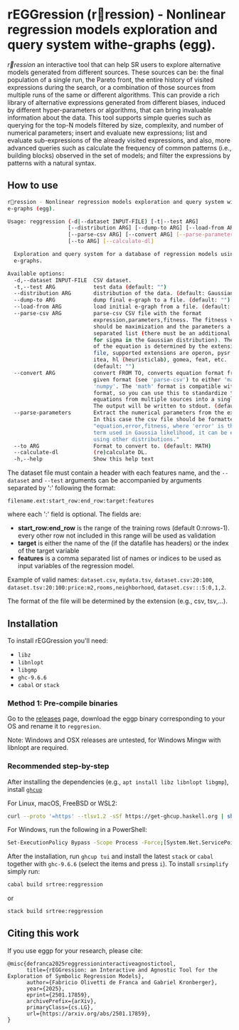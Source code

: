 # rEGGression (r🥚ression) - Nonlinear regression models exploration and query system withe-graphs (egg).

*r🥚ression* an interactive tool that can help SR users to explore alternative models generated from different sources. These sources can be: the final population of a single run, the Pareto front, the entire history of visited expressions during the search, or a combination of those sources from multiple runs of the same or different algorithms. This can provide a rich library of alternative expressions generated from different biases, induced by different hyper-parameters or algorithms, that can bring invaluable information about the data.
This tool supports simple queries such as querying for the top-N models filtered by size, complexity, and number of numerical parameters; insert and evaluate new expressions; list and evaluate sub-expressions of the already visited expressions, and also, more advanced queries such as calculate the frequency of common patterns (i.e., building blocks) observed in the set of models; and filter the expressions by patterns with a natural syntax.


## How to use 

```bash
r🥚ression - Nonlinear regression models exploration and query system with
e-graphs (egg).

Usage: reggression (-d|--dataset INPUT-FILE) [-t|--test ARG] 
                   [--distribution ARG] [--dump-to ARG] [--load-from ARG] 
                   [--parse-csv ARG] [--convert ARG] [--parse-parameters] 
                   [--to ARG] [--calculate-dl]

  Exploration and query system for a database of regression models using
  e-graphs.

Available options:
  -d,--dataset INPUT-FILE  CSV dataset.
  -t,--test ARG            test data (default: "")
  --distribution ARG       distribution of the data. (default: Gaussian)
  --dump-to ARG            dump final e-graph to a file. (default: "")
  --load-from ARG          load initial e-graph from a file. (default: "")
  --parse-csv ARG          parse-csv CSV file with the format
                           expression,parameters,fitness. The fitness value
                           should be maximization and the parameters a ;
                           separated list (there must be an additional parameter
                           for sigma in the Gaussian distribution). The format
                           of the equation is determined by the extension of the
                           file, supported extensions are operon, pysr, tir,
                           itea, hl (heuristiclab), gomea, feat, etc.
                           (default: "")
  --convert ARG            convert FROM TO, converts equation format from a
                           given format (see 'parse-csv') to either 'math' or
                           'numpy'. The 'math' format is compatible with the tir
                           format, so you can use this to standardize the
                           equations from multiple sources into a single file.
                           The output will be written to stdout. (default: "")
  --parse-parameters       Extract the numerical parameters from the expression.
                           In this case the csv file should be formatted as
                           "equation,error,fitness, where 'error' is the error
                           term used in Gaussia likelihood, it can be empty if
                           using other distributions."
  --to ARG                 Format to convert to. (default: MATH)
  --calculate-dl           (re)calculate DL.
  -h,--help                Show this help text
```

The dataset file must contain a header with each features name, and the `--dataset` and `--test` arguments can be accompanied by arguments separated by ':' following the format:

`filename.ext:start_row:end_row:target:features`

where each ':' field is optional. The fields are:

- **start_row:end_row** is the range of the training rows (default 0:nrows-1).
   every other row not included in this range will be used as validation
- **target** is either the name of the  (if the datafile has headers) or the index
   of the target variable
- **features** is a comma separated list of names or indices to be used as
  input variables of the regression model.

Example of valid names: `dataset.csv`, `mydata.tsv`, `dataset.csv:20:100`, `dataset.tsv:20:100:price:m2,rooms,neighborhood`, `dataset.csv:::5:0,1,2`.

The format of the file will be determined by the extension (e.g., csv, tsv,...). 

## Installation

To install rEGGression you'll need:

- `libz`
- `libnlopt`
- `libgmp`
- `ghc-9.6.6`
- `cabal` or `stack`

### Method 1: Pre-compile binaries

Go to the [releases](https://github.com/folivetti/srtree/tags) page, download the eggp binary corresponding to your OS and rename it to `reggresion`.

Note: Windows and OSX releases are untested, for Windows Mingw with libnlopt are required.

### Recommended step-by-step 

After installing the dependencies (e.g., `apt install libz libnlopt libgmp`), install [`ghcup`](https://www.haskell.org/ghcup/#)

For Linux, macOS, FreeBSD or WSL2:

```bash 
curl --proto '=https' --tlsv1.2 -sSf https://get-ghcup.haskell.org | sh
```

For Windows, run the following in a PowerShell:

```bash
Set-ExecutionPolicy Bypass -Scope Process -Force;[System.Net.ServicePointManager]::SecurityProtocol = [System.Net.ServicePointManager]::SecurityProtocol -bor 3072; try { & ([ScriptBlock]::Create((Invoke-WebRequest https://www.haskell.org/ghcup/sh/bootstrap-haskell.ps1 -UseBasicParsing))) -Interactive -DisableCurl } catch { Write-Error $_ }
```

After the installation, run `ghcup tui` and install the latest `stack` or `cabal` together with `ghc-9.6.6` (select the items and press `i`).
To install `srsimplify` simply run:

```bash 
cabal build srtree:reggression
```

or 

```bash 
stack build srtree:reggression
```

## Citing this work

If you use eggp for your research, please cite:

```
@misc{defranca2025reggressioninteractiveagnostictool,
      title={rEGGression: an Interactive and Agnostic Tool for the Exploration of Symbolic Regression Models}, 
      author={Fabricio Olivetti de Franca and Gabriel Kronberger},
      year={2025},
      eprint={2501.17859},
      archivePrefix={arXiv},
      primaryClass={cs.LG},
      url={https://arxiv.org/abs/2501.17859}, 
}
```
